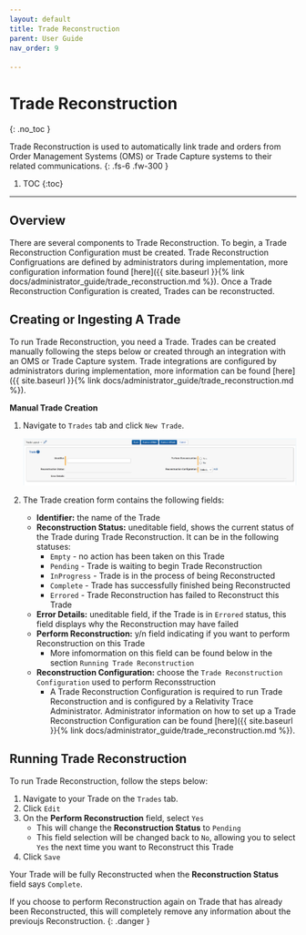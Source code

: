 ```yaml
---
layout: default
title: Trade Reconstruction
parent: User Guide
nav_order: 9

---
```


# Trade Reconstruction

{: .no_toc }

Trade Reconstruction is used to automatically link trade and orders from Order Management Systems (OMS) or Trade Capture systems to their related communications.
{: .fs-6 .fw-300 }

1. TOC
{:toc}

---

## Overview

There are several components to Trade Reconstruction. To begin, a Trade Reconstruction Configuration must be created. Trade Reconstruction Configruations are defined by administrators during implementation, more configuration information found [here]({{ site.baseurl }}{% link docs/administrator_guide/trade_reconstruction.md %}). Once a Trade Reconstruction Configuration is created, Trades can be reconstructed.



## Creating or Ingesting A Trade

To run Trade Reconstruction, you need a Trade. Trades can be created manually following the steps below or created through an integration with an OMS or Trade Capture system. Trade integrations are configured by administrators during implementation, more information can be found [here]({{ site.baseurl }}{% link docs/administrator_guide/trade_reconstruction.md %}).

**Manual Trade Creation**
1. Navigate to `Trades` tab and click `New Trade`.

   ![](media/trade_reconstruction/trade_layout.PNG)

2. The Trade creation form contains the following fields:

   - **Identifier:** the name of the Trade
   - **Reconstruction Status:** uneditable field, shows the current status of the Trade during Trade Reconstruction. It can be in the following statuses:
     - `Empty` - no action has been taken on this Trade
     - `Pending` - Trade is waiting to begin Trade Reconstruction
     - `InProgress` - Trade is in the process of being Reconstructed
     - `Complete` - Trade has successfully finished being Reconstructed
     - `Errored` - Trade Reconstruction has failed to Reconstruct this Trade
   - **Error Details:** uneditable field, if the Trade is in `Errored` status, this field displays why the Reconstruction may have failed
   - **Perform Reconstruction:** y/n field indicating if you want to perform Reconstruction on this Trade
     - More infomormation on this field can be found below in the section `Running Trade Reconstruction`
   - **Reconstruction Configuration:** choose the `Trade Reconstruction Configuration` used to perform Reconsstruction
     - A Trade Reconstruction Configuration is required to run Trade Reconstruction and is configured by a Relativity Trace Administrator. Administrator information on how to set up a Trade Reconstruction Configuration can be found [here]({{ site.baseurl }}{% link docs/administrator_guide/trade_reconstruction.md %}).



## Running Trade Reconstruction

To run Trade Reconstruction, follow the steps below:

1. Navigate to your Trade on the `Trades` tab.
2. Click `Edit`
3. On the **Perform Reconstruction** field, select `Yes`
   - This will change the **Reconstruction Status** to `Pending`
   - This field selection will be changed back to `No`, allowing you to select `Yes` the next time you want to Reconstruct this Trade
4. Click `Save`

Your Trade will be fully Reconstructed when the **Reconstruction Status** field says `Complete`.

If you choose to perform Reconstruction again on Trade that has already been Reconstructed, this will completely remove any information about the previoujs Reconstruction.
{: .danger }



